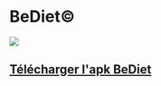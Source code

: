 # BeDiet&copy;

![](https://webinfo.iutmontp.univ-montp2.fr/~debizett/ressources/logo.png)


## [Télécharger l'apk BeDiet](https://mega.nz/file/XZxBXCBb#sc5iuNGrdiuayJVXig5OssPQFejLPm34dIeAeofi1gw)


